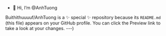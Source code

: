 - 👋 Hi, I’m @AnhTuong

Buithithuuuuf/AnhTuong is a ✨ special ✨ repository because its `README.md` (this file) appears on your GitHub profile.
You can click the Preview link to take a look at your changes.
---)
